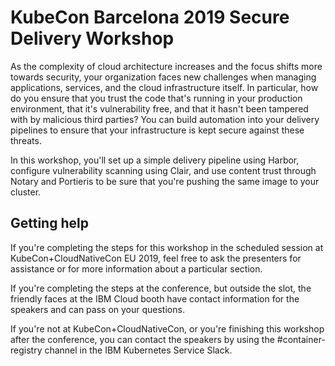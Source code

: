 # KubeCon Barcelona 2019 Secure Delivery Workshop

As the complexity of cloud architecture increases and the focus shifts more towards security, your organization faces new challenges when managing applications, services, and the cloud infrastructure itself. In particular, how do you ensure that you trust the code that's running in your production environment, that it's vulnerability free, and that it hasn't been tampered with by malicious third parties? You can build automation into your delivery pipelines to ensure that your infrastructure is kept secure against these threats.

In this workshop, you'll set up a simple delivery pipeline using Harbor, configure vulnerability scanning using Clair, and use content trust through Notary and Portieris to be sure that you're pushing the same image to your cluster.

## Getting help

If you're completing the steps for this workshop in the scheduled session at KubeCon+CloudNativeCon EU 2019, feel free to ask the presenters for assistance or for more information about a particular section.

If you're completing the steps at the conference, but outside the slot, the friendly faces at the IBM Cloud booth have contact information for the speakers and can pass on your questions.

If you're not at KubeCon+CloudNativeCon, or you're finishing this workshop after the conference, you can contact the speakers by using the #container-registry channel in the IBM Kubernetes Service Slack.
